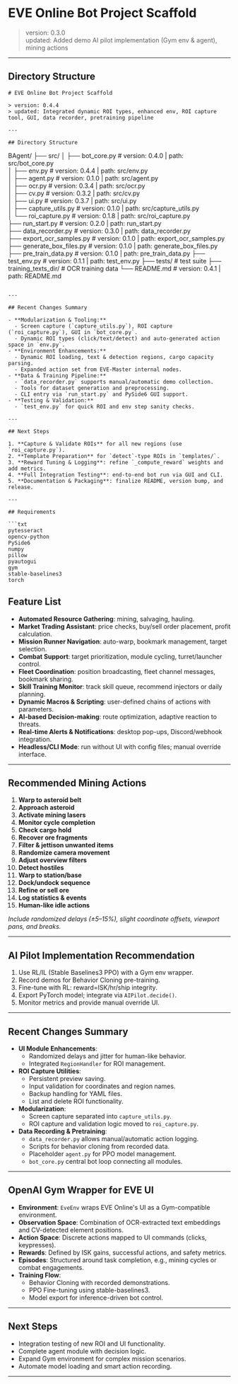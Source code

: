 # EVE Online Bot Project Scaffold

> version: 0.3.0\
> updated: Added demo AI pilot implementation (Gym env & agent), mining actions

---

## Directory Structure
```
# EVE Online Bot Project Scaffold

> version: 0.4.4  
> updated: Integrated dynamic ROI types, enhanced env, ROI capture tool, GUI, data recorder, pretraining pipeline

---

## Directory Structure

```
BAgent/
├── src/
│   ├── bot_core.py       # version: 0.4.0 | path: src/bot_core.py  
│   ├── env.py            # version: 0.4.4 | path: src/env.py  
│   ├── agent.py          # version: 0.1.0 | path: src/agent.py  
│   ├── ocr.py            # version: 0.3.4 | path: src/ocr.py  
│   ├── cv.py             # version: 0.3.2 | path: src/cv.py  
│   ├── ui.py             # version: 0.3.7 | path: src/ui.py  
│   ├── capture_utils.py  # version: 0.1.0 | path: src/capture_utils.py  
│   └── roi_capture.py    # version: 0.1.8 | path: src/roi_capture.py  
├── run_start.py          # version: 0.2.0 | path: run_start.py  
├── data_recorder.py      # version: 0.3.0 | path: data_recorder.py  
├── export_ocr_samples.py # version: 0.1.0 | path: export_ocr_samples.py
├── generate_box_files.py # version: 0.1.0 | path: generate_box_files.py
├── pre_train_data.py     # version: 0.1.0 | path: pre_train_data.py
├── test_env.py           # version: 0.1.1 | path: test_env.py
├── tests/                # test suite
├── training_texts_dir/   # OCR training data
└── README.md             # version: 0.4.1 | path: README.md
```

---

## Recent Changes Summary

- **Modularization & Tooling:**  
  - Screen capture (`capture_utils.py`), ROI capture (`roi_capture.py`), GUI in `bot_core.py`.  
  - Dynamic ROI types (click/text/detect) and auto-generated action space in `env.py`.  
- **Environment Enhancements:**  
  - Dynamic ROI loading, text & detection regions, cargo capacity parsing.  
  - Expanded action set from EVE-Master internal nodes.  
- **Data & Training Pipeline:**
  - `data_recorder.py` supports manual/automatic demo collection.
  - Tools for dataset generation and preprocessing.
  - CLI entry via `run_start.py` and PySide6 GUI support.
- **Testing & Validation:**  
  - `test_env.py` for quick ROI and env step sanity checks.  

---

## Next Steps

1. **Capture & Validate ROIs** for all new regions (use `roi_capture.py`).  
2. **Template Preparation** for `detect`-type ROIs in `templates/`.  
3. **Reward Tuning & Logging**: refine `_compute_reward` weights and add metrics.  
4. **Full Integration Testing**: end-to-end bot run via GUI and CLI.  
5. **Documentation & Packaging**: finalize README, version bump, and release.  

---

## Requirements

```txt
pytesseract
opencv-python
PySide6
numpy
pillow
pyautogui
gym
stable-baselines3
torch
```


## Feature List

- **Automated Resource Gathering**: mining, salvaging, hauling.
- **Market Trading Assistant**: price checks, buy/sell order placement, profit calculation.
- **Mission Runner Navigation**: auto-warp, bookmark management, target selection.
- **Combat Support**: target prioritization, module cycling, turret/launcher control.
- **Fleet Coordination**: position broadcasting, fleet channel messages, bookmark sharing.
- **Skill Training Monitor**: track skill queue, recommend injectors or daily planning.
- **Dynamic Macros & Scripting**: user-defined chains of actions with parameters.
- **AI-based Decision-making**: route optimization, adaptive reaction to threats.
- **Real-time Alerts & Notifications**: desktop pop-ups, Discord/webhook integration.
- **Headless/CLI Mode**: run without UI with config files; manual override interface.

---

## Recommended Mining Actions

1. **Warp to asteroid belt**
2. **Approach asteroid**
3. **Activate mining lasers**
4. **Monitor cycle completion**
5. **Check cargo hold**
6. **Recover ore fragments**
7. **Filter & jettison unwanted items**
8. **Randomize camera movement**
9. **Adjust overview filters**
10. **Detect hostiles**
11. **Warp to station/base**
12. **Dock/undock sequence**
13. **Refine or sell ore**
14. **Log statistics & events**
15. **Human-like idle actions**

*Include randomized delays (±5–15%), slight coordinate offsets, viewport pans, and breaks.*

---

## AI Pilot Implementation Recommendation

1. Use RL/IL (Stable Baselines3 PPO) with a Gym env wrapper.
2. Record demos for Behavior Cloning pre-training.
3. Fine-tune with RL: reward=ISK/hr/ship integrity.
4. Export PyTorch model; integrate via `AIPilot.decide()`.
5. Monitor metrics and provide manual override UI.

---

## Recent Changes Summary

- **UI Module Enhancements**:
  - Randomized delays and jitter for human-like behavior.
  - Integrated `RegionHandler` for ROI management.
- **ROI Capture Utilities**:
  - Persistent preview saving.
  - Input validation for coordinates and region names.
  - Backup handling for YAML files.
  - List and delete ROI functionality.
- **Modularization**:
  - Screen capture separated into `capture_utils.py`.
  - ROI capture and validation logic moved to `roi_capture.py`.
- **Data Recording & Pretraining**:
  - `data_recorder.py` allows manual/automatic action logging.
  - Scripts for behavior cloning from recorded data.
  - Placeholder `agent.py` for PPO model management.
  - `bot_core.py` central bot loop connecting all modules.

---

## OpenAI Gym Wrapper for EVE UI

- **Environment**: `EveEnv` wraps EVE Online's UI as a Gym-compatible environment.
- **Observation Space**: Combination of OCR-extracted text embeddings and CV-detected element positions.
- **Action Space**: Discrete actions mapped to UI commands (clicks, keypresses).
- **Rewards**: Defined by ISK gains, successful actions, and safety metrics.
- **Episodes**: Structured around task completion, e.g., mining cycles or combat engagements.
- **Training Flow**:
  - Behavior Cloning with recorded demonstrations.
  - PPO Fine-tuning using stable-baselines3.
  - Model export for inference-driven bot control.

---

## Next Steps

- Integration testing of new ROI and UI functionality.
- Complete agent module with decision logic.
- Expand Gym environment for complex mission scenarios.
- Automate model loading and smart action recording.
---



